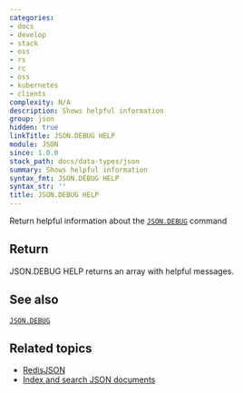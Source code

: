 ```yaml
---
categories:
- docs
- develop
- stack
- oss
- rs
- rc
- oss
- kubernetes
- clients
complexity: N/A
description: Shows helpful information
group: json
hidden: true
linkTitle: JSON.DEBUG HELP
module: JSON
since: 1.0.0
stack_path: docs/data-types/json
summary: Shows helpful information
syntax_fmt: JSON.DEBUG HELP
syntax_str: ''
title: JSON.DEBUG HELP
---
```

Return helpful information about the [`JSON.DEBUG`](/commands/json.debug) command

## Return

JSON.DEBUG HELP returns an array with helpful messages.

## See also

[`JSON.DEBUG`](/commands/json.debug) 

## Related topics

* [RedisJSON](/docs/stack/json)
* [Index and search JSON documents](/docs/stack/search/indexing_json)
